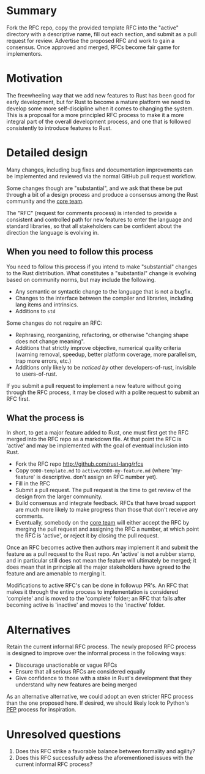 # Summary

Fork the RFC repo, copy the provided template RFC into the "active" directory
with a descriptive name, fill out each section, and submit as a pull request
for review. Advertise the proposed RFC and work to gain a consensus. Once
approved and merged, RFCs become fair game for implementors.

# Motivation

The freewheeling way that we add new features to Rust has been good for
early development, but for Rust to become a mature platform we need to
develop some more self-discipline when it comes to changing the system.
This is a proposal for a more principled RFC process to make it
a more integral part of the overall development process, and one that is
followed consistently to introduce features to Rust.

# Detailed design

Many changes, including bug fixes and documentation improvements can be
implemented and reviewed via the normal GitHub pull request workflow.

Some changes though are "substantial", and we ask that these be put
through a bit of a design process and produce a consensus among the Rust
community and the [core team].

The "RFC" (request for comments process) is intended to provide a
consistent and controlled path for new features to enter the language
and standard libraries, so that all stakeholders can be confident about
the direction the language is evolving in.

## When you need to follow this process

You need to follow this process if you intend to make "substantial"
changes to the Rust distribution. What constitutes a "substantial"
change is evolving based on community norms, but may include the following.

   - Any semantic or syntactic change to the language that is not a bugfix.
   - Changes to the interface between the compiler and libraries,
including lang items and intrinsics.
   - Additions to `std`

Some changes do not require an RFC:

   - Rephrasing, reorganizing, refactoring, or otherwise "changing shape
does not change meaning".
   - Additions that strictly improve objective, numerical quality
criteria (warning removal, speedup, better platform coverage, more
parallelism, trap more errors, etc.)
   - Additions only likely to be _noticed by_ other developers-of-rust,
invisible to users-of-rust.

If you submit a pull request to implement a new feature without going
through the RFC process, it may be closed with a polite request to
submit an RFC first.

## What the process is

In short, to get a major feature added to Rust, one must first get the
RFC merged into the RFC repo as a markdown file. At that point the RFC
is 'active' and may be implemented with the goal of eventual inclusion
into Rust.

* Fork the RFC repo http://github.com/rust-lang/rfcs
* Copy `0000-template.md` to `active/0000-my-feature.md` (where
'my-feature' is descriptive. don't assign an RFC number yet).
* Fill in the RFC
* Submit a pull request. The pull request is the time to get review of
the design from the larger community.
* Build consensus and integrate feedback. RFCs that have broad support
are much more likely to make progress than those that don't receive any
comments.
* Eventually, somebody on the [core team] will either accept the RFC by
merging the pull request and assigning the RFC a number, at which point
the RFC is 'active', or reject it by closing the pull request.

Once an RFC becomes active then authors may implement it and submit the
feature as a pull request to the Rust repo. An 'active' is not a rubber
stamp, and in particular still does not mean the feature will ultimately
be merged; it does mean that in principle all the major stakeholders
have agreed to the feature and are amenable to merging it.

Modifications to active RFC's can be done in followup PR's. An RFC that
makes it through the entire process to implementation is considered
'complete' and is moved to the 'complete' folder; an RFC that fails
after becoming active is 'inactive' and moves to the 'inactive' folder.

# Alternatives

Retain the current informal RFC process. The newly proposed RFC process is
designed to improve over the informal process in the following ways:

* Discourage unactionable or vague RFCs
* Ensure that all serious RFCs are considered equally
* Give confidence to those with a stake in Rust's development that they
understand why new features are being merged

As an alternative alternative, we could adopt an even stricter RFC process than the one proposed here. If desired, we should likely look to Python's [PEP] process for inspiration.

# Unresolved questions

1. Does this RFC strike a favorable balance between formality and agility?
2. Does this RFC successfully adress the aforementioned issues with the current
   informal RFC process?

[core team]: https://github.com/mozilla/rust/wiki/Note-core-team
[PEP]: http://legacy.python.org/dev/peps/pep-0001/
